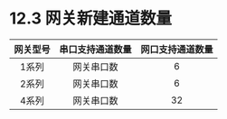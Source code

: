 # 12.3 网关新建通道数量

| 网关型号 | 串口支持通道数量 | 网口支持通道数量 |
| :------: | :--------------: | :--------------: |
|  1系列   |    网关串口数    |        6         |
|  2系列   |    网关串口数    |        6         |
|  4系列   |    网关串口数    |        32        |

